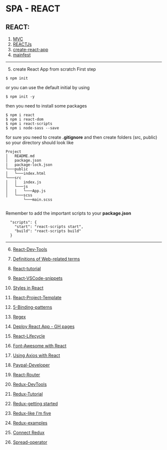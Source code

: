 # SPA - REACT 

## REACT:

1. [MVC](https://techaffinity.com/blog/mvc-architecture-benefits-of-mvc/)
2. [REACTJs](https://reactjs.org/)
3. [create-react-app](https://create-react-app.dev/)
4. [mainfest](https://web.dev/add-manifest/)

--------------------------------------------------------------------------------
5. create React App from scratch 
First step
```
$ npm init
```
or you can use the default initial by using 
```
$ npm init -y
```
then you need to install some packages 
```
$ npm i react
$ npm i react-dom
$ npm i react-scripts
$ npm i node-sass --save
```
for sure you need to create **.gitignore** and then create folders (src, public)
so your directory should look like
```
Project
│   README.md
│   package.json
|   package-lock.json
└───public
│   └───index.html
└───src
│   │   index.js
│   └───js
│   |   └───App.js
│   └───scss
        └───main.scss
   
```
Remember to add the important scripts to your __package.json__
```
  "scripts": {
    "start": "react-scripts start",
    "build": "react-scripts build"
  }
```

-------------------------------------------------------------------------------
6. [React-Dev-Tools](https://chrome.google.com/webstore/detail/react-developer-tools/fmkadmapgofadopljbjfkapdkoienihi)

7. [Definitions of Web-related terms](https://developer.mozilla.org/en-US/docs/Glossary)

8. [React-tutorial](https://reactjs.org/tutorial/tutorial.html)

9. [React-VSCode-snippets](https://marketplace.visualstudio.com/items?itemName=dsznajder.es7-react-js-snippets)

10. [Styles in React](https://www.iamtimsmith.com/blog/how-to-use-styles-in-a-react-js-application/)

11. [React-Project-Template](https://github.com/FBw-26/react-project-temp)

12. [5-Binding-patterns](https://www.freecodecamp.org/news/react-binding-patterns-5-approaches-for-handling-this-92c651b5af56/)

13. [Regex](https://regex101.com/r/yWrgA9/2/)

14. [Deploy React App - GH pages](https://blog.usejournal.com/how-to-deploy-your-react-app-into-github-pages-b2c96292b18e)

15. [React-Lifecycle](https://levelup.gitconnected.com/componentdidmakesense-react-lifecycle-explanation-393dcb19e459)

16. [Font-Awesome with React](https://www.digitalocean.com/community/tutorials/how-to-use-font-awesome-5-with-react)

17. [Using Axios with React](https://alligator.io/react/axios-react/)

18. [Paypal-Developer](https://developer.paypal.com/docs/checkout/)

19. [React-Router](https://css-tricks.com/learning-react-router/)

20. [Redux-DevTools](https://chrome.google.com/webstore/detail/redux-devtools/lmhkpmbekcpmknklioeibfkpmmfibljd?hl=en)

21. [Redux-Tutorial](https://www.youtube.com/watch?v=qrsle5quS7A&list=PL55RiY5tL51rrC3sh8qLiYHqUV3twEYU_)

22. [Redux-getting started](https://redux.js.org/introduction/getting-started)

23. [Redux-like I'm five](https://dev.to/hemanth/explain-redux-like-im-five)

24. [Redux-examples](https://redux.js.org/introduction/examples)

25. [Connect Redux](https://react-redux.js.org/api/connect)

26. [Spread-operator](https://medium.com/coding-at-dawn/how-to-use-the-spread-operator-in-javascript-b9e4a8b06fab)
